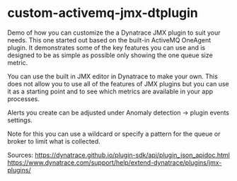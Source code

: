 # custom-activemq-jmx-dtplugin

Demo of how you can customize the a Dynatrace JMX plugin to suit your needs. This one started out based on the built-in ActiveMQ OneAgent plugin. It demonstrates some of the key features you can use and is designed to be as simple as possible only showing the one queue size metric.

You can use the built in JMX editor in Dynatrace to make your own. This does not allow you to use all of the features of JMX plugins but you can use it as a starting point and to see which metrics are available in your app processes.

Alerts you create can be adjusted under Anomaly detection -> plugin events settings.

Note for this you can use a wildcard or specify a pattern for the queue or broker to limit what is collected.

Sources:
https://dynatrace.github.io/plugin-sdk/api/plugin_json_apidoc.html
https://www.dynatrace.com/support/help/extend-dynatrace/plugins/jmx-plugins/
